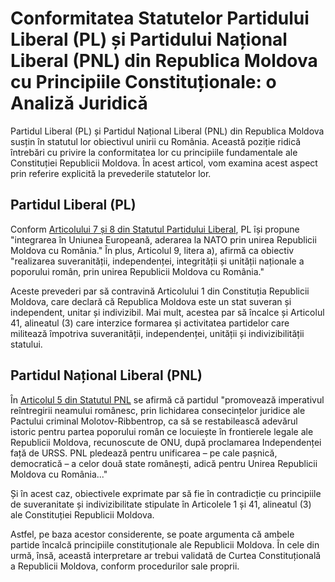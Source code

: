 # Conformitatea Statutelor Partidului Liberal (PL) și Partidului Național Liberal (PNL) din Republica Moldova cu Principiile Constituționale: o Analiză Juridică

Partidul Liberal (PL) și Partidul Național Liberal (PNL) din Republica Moldova susțin în statutul lor obiectivul unirii cu România. Această poziție ridică întrebări cu privire la conformitatea lor cu principiile fundamentale ale Constituției Republicii Moldova. În acest articol, vom examina acest aspect prin referire explicită la prevederile statutelor lor.

## Partidul Liberal (PL)

Conform [Articolului 7 și 8 din Statutul Partidului Liberal](https://pl.md/slidepageview.php?l=ro&idc=629&t=/Documente/Statutul-PL), PL își propune "integrarea în Uniunea Europeană, aderarea la NATO prin unirea Republicii Moldova cu România." În plus, Articolul 9, litera a), afirmă ca obiectiv "realizarea suveranității, independenței, integrității și unității naționale a poporului român, prin unirea Republicii Moldova cu România."

Aceste prevederi par să contravină Articolului 1 din Constituția Republicii Moldova, care declară că Republica Moldova este un stat suveran și independent, unitar și indivizibil. Mai mult, acestea par să încalce și Articolul 41, alineatul (3) care interzice formarea și activitatea partidelor care militează împotriva suveranității, independenței, unității și indivizibilității statului.

## Partidul Național Liberal (PNL)

În [Articolul 5 din Statutul PNL](https://pnl.md/?page_id=1412) se afirmă că partidul "promovează imperativul reîntregirii neamului românesc, prin lichidarea consecințelor juridice ale Pactului criminal Molotov-Ribbentrop, ca să se restabilească adevărul istoric pentru partea poporului român ce locuiește în frontierele legale ale Republicii Moldova, recunoscute de ONU, după proclamarea Independenței față de URSS. PNL pledează pentru unificarea – pe cale pașnică, democratică – a celor două state românești, adică pentru Unirea Republicii Moldova cu România..."

Și în acest caz, obiectivele exprimate par să fie în contradicție cu principiile de suveranitate și indivizibilitate stipulate în Articolele 1 și 41, alineatul (3) ale Constituției Republicii Moldova.

Astfel, pe baza acestor considerente, se poate argumenta că ambele partide încalcă principiile constituționale ale Republicii Moldova. În cele din urmă, însă, această interpretare ar trebui validată de Curtea Constituțională a Republicii Moldova, conform procedurilor sale proprii.
